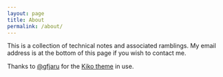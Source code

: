 ```yaml
---
layout: page
title: About
permalink: /about/
---
```


This is a collection of technical notes and associated ramblings. My email address is at the bottom of this page if you wish to contact me.

Thanks to [@gfjaru](https://twitter.com/gfjaru) for the [Kiko theme][theme] in use.

[theme]: http://github.com/gfjaru/Kiko
